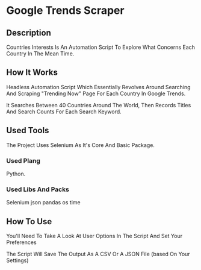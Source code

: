 # Google Trends Scraper

## Description

Countries Interests Is An Automation Script To Explore What Concerns 
Each Country In The Mean Time.

## How It Works

Headless Automation Script Which Essentially Revolves Around Searching And Scraping
"Trending Now" Page For Each Country In Google Trends.

It Searches Between 40 Countries Around The World,
Then Records Titles And Search Counts For Each Search Keyword.

## Used Tools

The Project Uses Selenium As It's Core And Basic Package.

### Used Plang 
Python.

### Used Libs And Packs 

Selenium
json
pandas
os
time

## How To Use

You'll Need To Take A Look At User Options In The Script And Set Your Preferences

The Script Will Save The Output As A CSV Or A JSON File (based On Your Settings)
